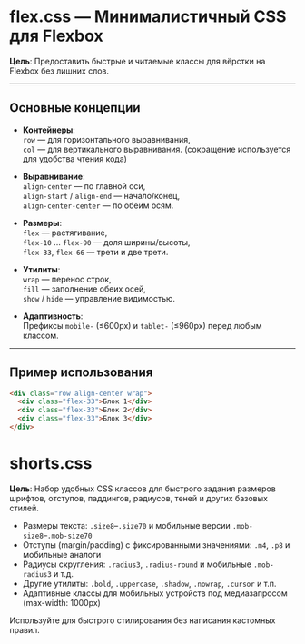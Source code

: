 # flex.css — Минималистичный CSS для Flexbox

**Цель**: Предоставить быстрые и читаемые классы для вёрстки на Flexbox без лишних слов.

---

## Основные концепции

- **Контейнеры**:  
  `row` — для горизонтального выравнивания,  
  `col` — для вертикального выравнивания. (сокращение используется для удобства чтения кода)

- **Выравнивание**:  
  `align-center` — по главной оси,  
  `align-start` / `align-end` — начало/конец,  
  `align-center-center` — по обеим осям.

- **Размеры**:  
  `flex` — растягивание,  
  `flex-10` ... `flex-90` — доля ширины/высоты,  
  `flex-33`, `flex-66` — трети и две трети.

- **Утилиты**:  
  `wrap` — перенос строк,  
  `fill` — заполнение обеих осей,  
  `show` / `hide` — управление видимостью.

- **Адаптивность**:  
  Префиксы `mobile-` (≤600px) и `tablet-` (≤960px) перед любым классом.

---

## Пример использования

```html
<div class="row align-center wrap">
  <div class="flex-33">Блок 1</div>
  <div class="flex-33">Блок 2</div>
  <div class="flex-33">Блок 3</div>
</div>
```

# shorts.css

**Цель**: Набор удобных CSS классов для быстрого задания размеров шрифтов, отступов, паддингов, радиусов, теней и других базовых стилей.

- Размеры текста: `.size8`–`.size70` и мобильные версии `.mob-size8`–`.mob-size70`
- Отступы (margin/padding) с фиксированными значениями: `.m4`, `.p8` и мобильные аналоги
- Радиусы скругления: `.radius3`, `.radius-round` и мобильные `.mob-radius3` и т.д.
- Другие утилиты: `.bold`, `.uppercase`, `.shadow`, `.nowrap`, `.cursor` и т.п.
- Адаптивные классы для мобильных устройств под медиазапросом (max-width: 1000px)

Используйте для быстрого стилирования без написания кастомных правил.
